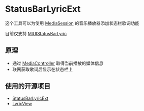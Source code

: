 # StatusBarLyricExt

这个工具可以为使用 [MediaSession](https://developer.android.google.cn/reference/android/media/session/MediaSession) 的音乐播放器添加状态栏歌词功能

目前仅支持 [MIUIStatusBarLyric](https://github.com/577fkj/MIUIStatusBarLyric)

## 原理
- 通过 [MediaController](https://developer.android.google.cn/reference/android/media/session/MediaController) 取得当前播放的媒体信息
- 联网获取歌词后显示在状态栏上

## 使用的开源项目
- [StatusBarLyricExt](https://github.com/cjybyjk/StatusBarLyricExt)
- [LyricView](https://github.com/markzhai/LyricView)
